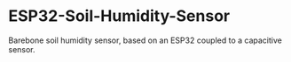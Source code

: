 # ESP32-Soil-Humidity-Sensor
Barebone soil humidity sensor, based on an ESP32 coupled to a capacitive sensor.

